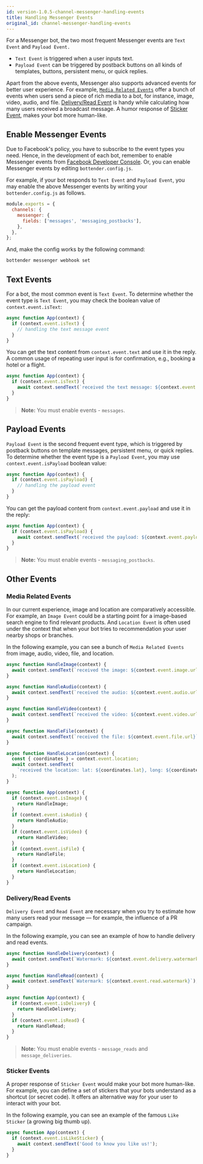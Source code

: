 ```yaml
---
id: version-1.0.5-channel-messenger-handling-events
title: Handling Messenger Events
original_id: channel-messenger-handling-events
---
```


For a Messenger bot, the two most frequent Messenger events are `Text Event` and `Payload Event.`

- `Text Event` is triggered when a user inputs text.
- `Payload Event` can be triggered by postback buttons on all kinds of templates, buttons, persistent menu, or quick replies.

Apart from the above events, Messenger also supports advanced events for better user experience. For example, [`Media Related Events`](#media-related-events) offer a bunch of events when users send a piece of rich media to a bot, for instance, image, video, audio, and file. [Delivery/Read Event](#deliveryread-events) is handy while calculating how many users received a broadcast message. A humor response of [Sticker Event](#sticker-events), makes your bot more human-like.

## Enable Messenger Events

Due to Facebook's policy, you have to subscribe to the event types you need.
Hence, in the development of each bot, remember to enable Messenger events from [Facebook Developer Console](https://developers.facebook.com/apps/). Or, you can enable Messenger events by editing `bottender.config.js`.

For example, if your bot responds to `Text Event` and `Payload Event`, you may enable the above Messenger events by writing your `bottender.config.js` as follows.

```js
module.exports = {
  channels: {
    messenger: {
      fields: ['messages', 'messaging_postbacks'],
    },
  },
};
```

And, make the config works by the following command:

```sh
bottender messenger webhook set
```

## Text Events

For a bot, the most common event is `Text Event`. To determine whether the event type is `Text Event`, you may check the boolean value of `context.event.isText`:

```js
async function App(context) {
  if (context.event.isText) {
    // handling the text message event
  }
}
```

You can get the text content from `context.event.text` and use it in the reply. A common usage of repeating user input is for confirmation, e.g., booking a hotel or a flight.

```js
async function App(context) {
  if (context.event.isText) {
    await context.sendText(`received the text message: ${context.event.text}`);
  }
}
```

> **Note:** You must enable events - `messages`.

## Payload Events

`Payload Event` is the second frequent event type, which is triggered by postback buttons on template messages, persistent menu, or quick replies. To determine whether the event type is a `Payload Event`, you may use `context.event.isPayload` boolean value:

```js
async function App(context) {
  if (context.event.isPayload) {
    // handling the payload event
  }
}
```

You can get the payload content from `context.event.payload` and use it in the reply:

```js
async function App(context) {
  if (context.event.isPayload) {
    await context.sendText(`received the payload: ${context.event.payload}`);
  }
}
```

> **Note:** You must enable events - `messaging_postbacks`.

## Other Events

### Media Related Events

In our current experience, image and location are comparatively accessible. For example, an `Image Event` could be a starting point for a image-based search engine to find relevant products. And `Location Event` is often used under the context that when your bot tries to recommendation your user nearby shops or branches.

In the following example, you can see a bunch of `Media Related Events` from image, audio, video, file, and location.

```js
async function HandleImage(context) {
  await context.sendText(`received the image: ${context.event.image.url}`);
}

async function HandleAudio(context) {
  await context.sendText(`received the audio: ${context.event.audio.url}`);
}

async function HandleVideo(context) {
  await context.sendText(`received the video: ${context.event.video.url}`);
}

async function HandleFile(context) {
  await context.sendText(`received the file: ${context.event.file.url}`);
}

async function HandleLocation(context) {
  const { coordinates } = context.event.location;
  await context.sendText(
    `received the location: lat: ${coordinates.lat}, long: ${coordinates.long}`
  );
}

async function App(context) {
  if (context.event.isImage) {
    return HandleImage;
  }
  if (context.event.isAudio) {
    return HandleAudio;
  }
  if (context.event.isVideo) {
    return HandleVideo;
  }
  if (context.event.isFile) {
    return HandleFile;
  }
  if (context.event.isLocation) {
    return HandleLocation;
  }
}
```

### Delivery/Read Events

`Delivery Event` and `Read Event` are necessary when you try to estimate how many users read your message — for example, the influence of a PR campaign.

In the following example, you can see an example of how to handle delivery and read events.

```js
async function HandleDelivery(context) {
  await context.sendText(`Watermark: ${context.event.delivery.watermark}`);
}

async function HandleRead(context) {
  await context.sendText(`Watermark: ${context.event.read.watermark}`);
}

async function App(context) {
  if (context.event.isDelivery) {
    return HandleDelivery;
  }
  if (context.event.isRead) {
    return HandleRead;
  }
}
```

> **Note:** You must enable events - `message_reads` and `message_deliveries`.

### Sticker Events

A proper response of `Sticker Event` would make your bot more human-like. For example, you can define a set of stickers that your bots understand as a shortcut (or secret code). It offers an alternative way for your user to interact with your bot.

In the following example, you can see an example of the famous `Like Sticker` (a growing big thumb up).

```js
async function App(context) {
  if (context.event.isLikeSticker) {
    await context.sendText('Good to know you like us!');
  }
}
```
